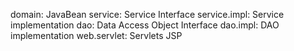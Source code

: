 domain: 		JavaBean
service: 		Service Interface
service.impl: 	Service implementation
dao:			Data Access Object Interface
dao.impl:		DAO implementation
web.servlet:	Servlets
JSP